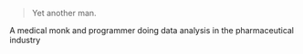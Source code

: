 

> Yet another man.

A medical monk and programmer doing data analysis in the pharmaceutical industry
